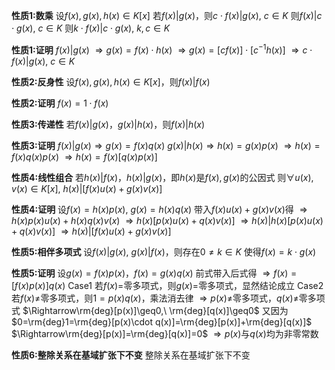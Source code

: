 **性质1:数乘**
设$f(x),g(x),h(x)\in K[x]$
若$f(x)|g(x)$，则$c\cdot f(x)|g(x),\ c\in K$
则$f(x)|c\cdot g(x),\ c\in K$
则$k\cdot f(x)|c\cdot g(x),\ k,c\in K$

**性质1:证明**
$f(x)|g(x)$
$\Rightarrow g(x)=f(x)\cdot h(x)$
$\Rightarrow g(x)=[cf(x)]\cdot[c^{-1}h(x)]$
$\Rightarrow c\cdot f(x)|g(x),\ c\in K$

**性质2:反身性**
设$f(x),g(x),h(x)\in K[x]$，则$f(x)|f(x)$

**性质2:证明**
$f(x)=1\cdot f(x)$

**性质3:传递性**
若$f(x)|g(x)$，$g(x)|h(x)$，则$f(x)|h(x)$

**性质3:证明**
$f(x)|g(x)\Rightarrow g(x)=f(x)q(x)$
$g(x)|h(x)\Rightarrow h(x)=g(x)p(x)$
$\Rightarrow h(x)=f(x)q(x)p(x)$
$\Rightarrow h(x)=f(x)[q(x)p(x)]$

**性质4:线性组合**
若$h(x)|f(x)$，$h(x)|g(x)$，即$h(x)$是$f(x),g(x)$的公因式
则$\forall u(x), v(x)\in K[x],\ h(x)|[f(x)u(x)+g(x)v(x)]$

**性质4:证明**
设$f(x)=h(x)p(x),\ g(x)=h(x)q(x)$
带入$f(x)u(x)+g(x)v(x)$得
$\Rightarrow h(x)p(x)u(x)+h(x)q(x)v(x)$
$\Rightarrow h(x)[p(x)u(x)+q(x)v(x)]$
$\Rightarrow h(x)|h(x)[p(x)u(x)+q(x)v(x)]$
$\Rightarrow h(x)|[f(x)u(x)+g(x)v(x)]$

**性质5:相伴多项式**
设$f(x)|g(x),\ g(x)|f(x)$，则存在$0\neq k\in K$
使得$f(x)=k\cdot g(x)$

**性质5:证明**
设$g(x)=f(x)p(x)$，$f(x)=g(x)q(x)$
前式带入后式得
$\Rightarrow f(x)=[f(x)p(x)]q(x)$
Case1 若$f(x)=$零多项式，则$g(x)=$零多项式，显然结论成立
Case2 若$f(x)\neq$零多项式，则$1=p(x)q(x)$，乘法消去律
$\Rightarrow p(x)\neq$零多项式，$q(x)\neq$零多项式
$\Rightarrow\rm{deg}[p(x)]\geq0,\ \rm{deg}[q(x)]\geq0$
又因为$0=\rm{deg}1=\rm{deg}[p(x)\cdot q(x)]=\rm{deg}[p(x)]+\rm{deg}[q(x)]$
$\Rightarrow\rm{deg}[p(x)]=\rm{deg}[q(x)]=0$
$\Rightarrow p(x)$与$q(x)$均为非零常数

**性质6:整除关系在基域扩张下不变**
整除关系在基域扩张下不变
